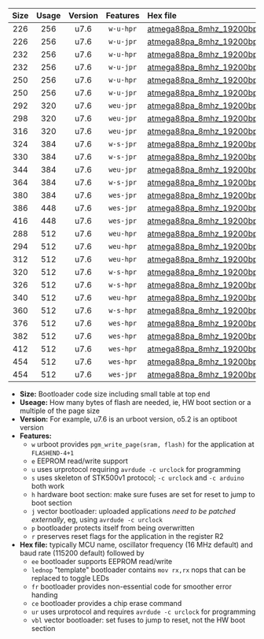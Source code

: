 |Size|Usage|Version|Features|Hex file|
|:-:|:-:|:-:|:-:|:--|
|226|256|u7.6|`w-u-hpr`|[atmega88pa_8mhz_19200bps_ur.hex](https://raw.githubusercontent.com/stefanrueger/urboot/main//atmega88pa_8mhz_19200bps_ur.hex)|
|226|256|u7.6|`w-u-jpr`|[atmega88pa_8mhz_19200bps_ur_vbl.hex](https://raw.githubusercontent.com/stefanrueger/urboot/main//atmega88pa_8mhz_19200bps_ur_vbl.hex)|
|232|256|u7.6|`w-u-hpr`|[atmega88pa_8mhz_19200bps_lednop_ur.hex](https://raw.githubusercontent.com/stefanrueger/urboot/main//atmega88pa_8mhz_19200bps_lednop_ur.hex)|
|232|256|u7.6|`w-u-jpr`|[atmega88pa_8mhz_19200bps_lednop_ur_vbl.hex](https://raw.githubusercontent.com/stefanrueger/urboot/main//atmega88pa_8mhz_19200bps_lednop_ur_vbl.hex)|
|250|256|u7.6|`w-u-hpr`|[atmega88pa_8mhz_19200bps_lednop_fr_ur.hex](https://raw.githubusercontent.com/stefanrueger/urboot/main//atmega88pa_8mhz_19200bps_lednop_fr_ur.hex)|
|250|256|u7.6|`w-u-jpr`|[atmega88pa_8mhz_19200bps_lednop_fr_ur_vbl.hex](https://raw.githubusercontent.com/stefanrueger/urboot/main//atmega88pa_8mhz_19200bps_lednop_fr_ur_vbl.hex)|
|292|320|u7.6|`weu-jpr`|[atmega88pa_8mhz_19200bps_ee_ur_vbl.hex](https://raw.githubusercontent.com/stefanrueger/urboot/main//atmega88pa_8mhz_19200bps_ee_ur_vbl.hex)|
|298|320|u7.6|`weu-jpr`|[atmega88pa_8mhz_19200bps_ee_lednop_ur_vbl.hex](https://raw.githubusercontent.com/stefanrueger/urboot/main//atmega88pa_8mhz_19200bps_ee_lednop_ur_vbl.hex)|
|316|320|u7.6|`weu-jpr`|[atmega88pa_8mhz_19200bps_ee_lednop_fr_ur_vbl.hex](https://raw.githubusercontent.com/stefanrueger/urboot/main//atmega88pa_8mhz_19200bps_ee_lednop_fr_ur_vbl.hex)|
|324|384|u7.6|`w-s-jpr`|[atmega88pa_8mhz_19200bps_vbl.hex](https://raw.githubusercontent.com/stefanrueger/urboot/main//atmega88pa_8mhz_19200bps_vbl.hex)|
|330|384|u7.6|`w-s-jpr`|[atmega88pa_8mhz_19200bps_lednop_vbl.hex](https://raw.githubusercontent.com/stefanrueger/urboot/main//atmega88pa_8mhz_19200bps_lednop_vbl.hex)|
|344|384|u7.6|`weu-jpr`|[atmega88pa_8mhz_19200bps_ee_lednop_fr_ce_ur_vbl.hex](https://raw.githubusercontent.com/stefanrueger/urboot/main//atmega88pa_8mhz_19200bps_ee_lednop_fr_ce_ur_vbl.hex)|
|364|384|u7.6|`w-s-jpr`|[atmega88pa_8mhz_19200bps_lednop_fr_vbl.hex](https://raw.githubusercontent.com/stefanrueger/urboot/main//atmega88pa_8mhz_19200bps_lednop_fr_vbl.hex)|
|380|384|u7.6|`wes-jpr`|[atmega88pa_8mhz_19200bps_ee_vbl.hex](https://raw.githubusercontent.com/stefanrueger/urboot/main//atmega88pa_8mhz_19200bps_ee_vbl.hex)|
|386|448|u7.6|`wes-jpr`|[atmega88pa_8mhz_19200bps_ee_lednop_vbl.hex](https://raw.githubusercontent.com/stefanrueger/urboot/main//atmega88pa_8mhz_19200bps_ee_lednop_vbl.hex)|
|416|448|u7.6|`wes-jpr`|[atmega88pa_8mhz_19200bps_ee_lednop_fr_vbl.hex](https://raw.githubusercontent.com/stefanrueger/urboot/main//atmega88pa_8mhz_19200bps_ee_lednop_fr_vbl.hex)|
|288|512|u7.6|`weu-hpr`|[atmega88pa_8mhz_19200bps_ee_ur.hex](https://raw.githubusercontent.com/stefanrueger/urboot/main//atmega88pa_8mhz_19200bps_ee_ur.hex)|
|294|512|u7.6|`weu-hpr`|[atmega88pa_8mhz_19200bps_ee_lednop_ur.hex](https://raw.githubusercontent.com/stefanrueger/urboot/main//atmega88pa_8mhz_19200bps_ee_lednop_ur.hex)|
|312|512|u7.6|`weu-hpr`|[atmega88pa_8mhz_19200bps_ee_lednop_fr_ur.hex](https://raw.githubusercontent.com/stefanrueger/urboot/main//atmega88pa_8mhz_19200bps_ee_lednop_fr_ur.hex)|
|320|512|u7.6|`w-s-hpr`|[atmega88pa_8mhz_19200bps.hex](https://raw.githubusercontent.com/stefanrueger/urboot/main//atmega88pa_8mhz_19200bps.hex)|
|326|512|u7.6|`w-s-hpr`|[atmega88pa_8mhz_19200bps_lednop.hex](https://raw.githubusercontent.com/stefanrueger/urboot/main//atmega88pa_8mhz_19200bps_lednop.hex)|
|340|512|u7.6|`weu-hpr`|[atmega88pa_8mhz_19200bps_ee_lednop_fr_ce_ur.hex](https://raw.githubusercontent.com/stefanrueger/urboot/main//atmega88pa_8mhz_19200bps_ee_lednop_fr_ce_ur.hex)|
|360|512|u7.6|`w-s-hpr`|[atmega88pa_8mhz_19200bps_lednop_fr.hex](https://raw.githubusercontent.com/stefanrueger/urboot/main//atmega88pa_8mhz_19200bps_lednop_fr.hex)|
|376|512|u7.6|`wes-hpr`|[atmega88pa_8mhz_19200bps_ee.hex](https://raw.githubusercontent.com/stefanrueger/urboot/main//atmega88pa_8mhz_19200bps_ee.hex)|
|382|512|u7.6|`wes-hpr`|[atmega88pa_8mhz_19200bps_ee_lednop.hex](https://raw.githubusercontent.com/stefanrueger/urboot/main//atmega88pa_8mhz_19200bps_ee_lednop.hex)|
|412|512|u7.6|`wes-hpr`|[atmega88pa_8mhz_19200bps_ee_lednop_fr.hex](https://raw.githubusercontent.com/stefanrueger/urboot/main//atmega88pa_8mhz_19200bps_ee_lednop_fr.hex)|
|454|512|u7.6|`wes-hpr`|[atmega88pa_8mhz_19200bps_ee_lednop_fr_ce.hex](https://raw.githubusercontent.com/stefanrueger/urboot/main//atmega88pa_8mhz_19200bps_ee_lednop_fr_ce.hex)|
|454|512|u7.6|`wes-jpr`|[atmega88pa_8mhz_19200bps_ee_lednop_fr_ce_vbl.hex](https://raw.githubusercontent.com/stefanrueger/urboot/main//atmega88pa_8mhz_19200bps_ee_lednop_fr_ce_vbl.hex)|

- **Size:** Bootloader code size including small table at top end
- **Useage:** How many bytes of flash are needed, ie, HW boot section or a multiple of the page size
- **Version:** For example, u7.6 is an urboot version, o5.2 is an optiboot version
- **Features:**
  + `w` urboot provides `pgm_write_page(sram, flash)` for the application at `FLASHEND-4+1`
  + `e` EEPROM read/write support
  + `u` uses urprotocol requiring `avrdude -c urclock` for programming
  + `s` uses skeleton of STK500v1 protocol; `-c urclock` and `-c arduino` both work
  + `h` hardware boot section: make sure fuses are set for reset to jump to boot section
  + `j` vector bootloader: uploaded applications *need to be patched externally*, eg, using `avrdude -c urclock`
  + `p` bootloader protects itself from being overwritten
  + `r` preserves reset flags for the application in the register R2
- **Hex file:** typically MCU name, oscillator frequency (16 MHz default) and baud rate (115200 default) followed by
  + `ee` bootloader supports EEPROM read/write
  + `lednop` "template" bootloader contains `mov rx,rx` nops that can be replaced to toggle LEDs
  + `fr` bootloader provides non-essential code for smoother error handing
  + `ce` bootloader provides a chip erase command
  + `ur` uses urprotocol and requires `avrdude -c urclock` for programming
  + `vbl` vector bootloader: set fuses to jump to reset, not the HW boot section

